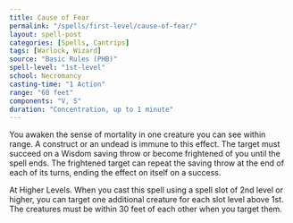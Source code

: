 ```yaml
---
title: Cause of Fear
permalink: "/spells/first-level/cause-of-fear/"
layout: spell-post
categories: [Spells, Cantrips]
tags: [Warlock, Wizard]
source: "Basic Rules (PHB)"
spell-level: "1st-level"
school: Necromancy 
casting-time: "1 Action"
range: "60 feet"
components: "V, S"
duration: "Concentration, up to 1 minute"
---
```


You awaken the sense of mortality in one creature you can see within range. A construct or an undead is immune to this effect. The target must succeed on a Wisdom saving throw or become frightened of you until the spell ends. The frightened target can repeat the saving throw at the end of each of its turns, ending the effect on itself on a success.

At Higher Levels. When you cast this spell using a spell slot of 2nd level or higher, you can target one additional creature for each slot level above 1st. The creatures must be within 30 feet of each other when you target them.